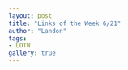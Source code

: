 ```yaml
---
layout: post
title: "Links of the Week 6/21"
author: "Landon"
tags:
- LOTW
gallery: true
---
```


<div class="gallery"></div>

<!-- <div class="my-gallery" itemscope itemtype="http://schema.org/ImageGallery">

    <figure itemprop="associatedMedia" itemscope itemtype="http://schema.org/ImageObject">
        <a href="large-image.jpg" itemprop="contentUrl" data-size="600x400">
            <img src="small-image.jpg" itemprop="thumbnail" alt="Image description" />
        </a>
        <figcaption itemprop="caption description">Image caption</figcaption>
    </figure>

    <figure itemprop="associatedMedia" itemscope itemtype="http://schema.org/ImageObject">
        <a href="large-image.jpg" itemprop="contentUrl" data-size="600x400">
            <img src="small-image.jpg" itemprop="thumbnail" alt="Image description" />
        </a>
        <figcaption itemprop="caption description">Image caption</figcaption>
    </figure>


</div> -->